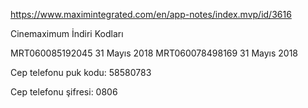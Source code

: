 https://www.maximintegrated.com/en/app-notes/index.mvp/id/3616

Cinemaximum İndiri Kodları

MRT060085192045 	31 Mayıs 2018
MRT060078498169 	31 Mayıs 2018

Cep telefonu puk kodu: 58580783

Cep telefonu şifresi: 0806

